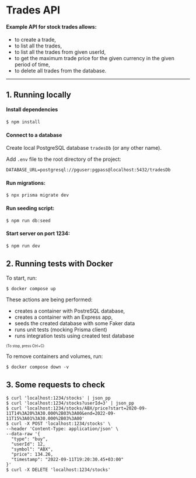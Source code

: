 # Trades API
#### Example API for stock trades allows:
- to create a trade, 
- to list all the trades, 
- to list all the trades from given userId, 
- to get the maximum trade price for the given currency in the given period of time,
- to delete all trades from the database.
____
## 1. Running locally

#### Install dependencies
```Shell
$ npm install
```

#### Connect to a database
Create local PostgreSQL database `tradesDb` (or any other name).

Add `.env` file to the root directory of the project:

```Shell
DATABASE_URL=postgresql://pguser:pgpass@localhost:5432/tradesDb
```
#### Run migrations:
```Shell
$ npx prisma migrate dev
```
#### Run seeding script:
```Shell
$ npm run db:seed
````  

#### Start server on port 1234:
```Shell
$ npm run dev
```

## 2. Running tests with Docker
To start, run:
```Shell
$ docker compose up
```
These actions are being performed: 
- creates a container with PostreSQL database,
- creates a container with an Express app,
- seeds the created database with some Faker data
- runs unit tests (mocking Prisma client)
- runs integration tests using created test database

<sub><sup>(To stop, press Ctrl+C)</sub></sup>

To remove containers and volumes, run:
```Shell
$ docker compose down -v
```

## 3. Some requests to check
```Shell
$ curl 'localhost:1234/stocks' | json_pp
$ curl 'localhost:1234/stocks?userId=3' | json_pp
$ curl 'localhost:1234/stocks/ABX/price?start=2020-09-11T14%3A20%3A30.000%2B03%3A00&end=2022-09-11T15%3A01%3A30.000%2B03%3A00'
$ curl -X POST 'localhost:1234/stocks' \
--header 'Content-Type: application/json' \
--data-raw '{
  "type": "buy",
  "userId": 12,
  "symbol": "ABX",
  "price": 134.26,
  "timestamp": "2022-09-11T19:20:30.45+03:00"
}'
$ curl -X DELETE 'localhost:1234/stocks'
```
